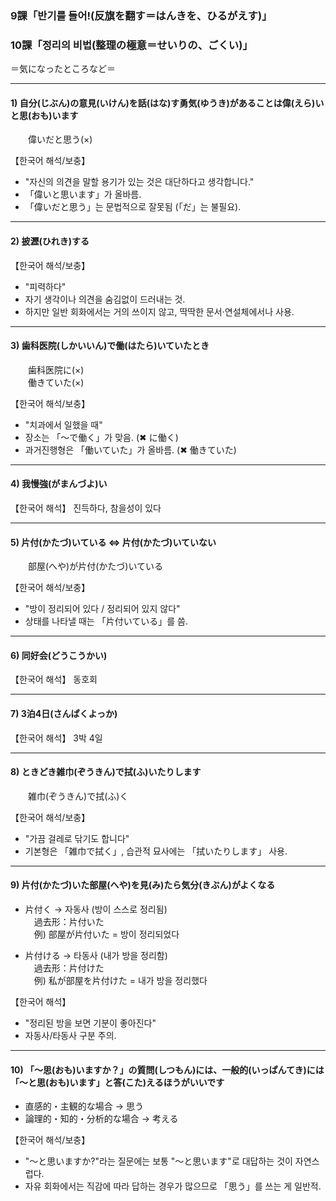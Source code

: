 ### 9課「반기를 들어!(反旗を翻す＝はんきを、ひるがえす)」  

### 10課「정리의 비법(整理の極意＝せいりの、ごくい)」  
＝気になったところなど＝  

---

#### 1) 自分(じぶん)の意見(いけん)を話(はな)す勇気(ゆうき)があることは偉(えら)いと思(おも)います  
　　偉いだと思う(×)  

【한국어 해석/보충】  
- "자신의 의견을 말할 용기가 있는 것은 대단하다고 생각합니다."  
- 「偉いと思います」가 올바름.  
- 「偉いだと思う」는 문법적으로 잘못됨 (「だ」는 불필요).  

---

#### 2) 披瀝(ひれき)する  
【한국어 해석/보충】  
- "피력하다"  
- 자기 생각이나 의견을 숨김없이 드러내는 것.  
- 하지만 일반 회화에서는 거의 쓰이지 않고, 딱딱한 문서·연설체에서나 사용.  

---

#### 3) 歯科医院(しかいいん)で働(はたら)いていたとき  
　　歯科医院に(×)  
　　働きていた(×)  

【한국어 해석/보충】  
- "치과에서 일했을 때"  
- 장소는 「～で働く」가 맞음. (✖ に働く)  
- 과거진행형은 「働いていた」가 올바름. (✖ 働きていた)  

---

#### 4) 我慢強(がまんづよ)い  
【한국어 해석】 진득하다, 참을성이 있다  

---

#### 5) 片付(かたづ)いている ⇔ 片付(かたづ)いていない  
　　部屋(へや)が片付(かたづ)いている  

【한국어 해석/보충】  
- "방이 정리되어 있다 / 정리되어 있지 않다"  
- 상태를 나타낼 때는 「片付いている」를 씀.  

---

#### 6) 同好会(どうこうかい)  
【한국어 해석】 동호회  

---

#### 7) 3泊4日(さんぱくよっか)  
【한국어 해석】 3박 4일  

---

#### 8) ときどき雑巾(ぞうきん)で拭(ふ)いたりします  
　　雑巾(ぞうきん)で拭(ふ)く  

【한국어 해석/보충】  
- "가끔 걸레로 닦기도 합니다"  
- 기본형은 「雑巾で拭く」, 습관적 묘사에는 「拭いたりします」 사용.  

---

#### 9) 片付(かたづ)いた部屋(へや)を見(み)たら気分(きぶん)がよくなる  

- 片付く → 자동사 (방이 스스로 정리됨)  
　過去形：片付いた  
　例) 部屋が片付いた = 방이 정리되었다  

- 片付ける → 타동사 (내가 방을 정리함)  
　過去形：片付けた  
　例) 私が部屋を片付けた = 내가 방을 정리했다  

【한국어 해석】  
- "정리된 방을 보면 기분이 좋아진다"  
- 자동사/타동사 구분 주의.  

---

#### 10) 「～思(おも)いますか？」の質問(しつもん)には、一般的(いっぱんてき)には「～と思(おも)います」と答(こた)えるほうがいいです  

- 直感的・主観的な場合 → 思う  
- 論理的・知的・分析的な場合 → 考える  

【한국어 해석/보충】  
- "～と思いますか?"라는 질문에는 보통 "～と思います"로 대답하는 것이 자연스럽다.  
- 자유 회화에서는 직감에 따라 답하는 경우가 많으므로 「思う」를 쓰는 게 일반적.  
